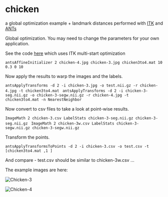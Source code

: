 chicken
=======

a global optimization example + landmark distances performed with [ITK](http://www.itk.org.) and [ANTs](http://stnava.github.io/ANTs/ "ANTs")


Global optimization. You may need to change the parameters for your own application. 

See the code [here](https://github.com/stnava/ANTs/blob/master/Examples/antsAffineInitializer.cxx) which uses ITK multi-start optimization

`antsAffineInitializer 2 chicken-4.jpg chicken-3.jpg chicken3to4.mat 10  0.3 0 10`

Now apply the results to warp the images and the labels.

`antsApplyTransforms -d 2 -i chicken-3.jpg -o test.nii.gz -r chicken-4.jpg -t chicken3to4.mat `
`antsApplyTransforms -d 2 -i chicken-3-seg.nii.gz -o chicken-3-segw.nii.gz -r chicken-4.jpg -t chicken3to4.mat -n NearestNeighbor `

Now convert to csv files to take a look at point-wise results.

`ImageMath 2 chicken-3.csv LabelStats chicken-3-seg.nii.gz chicken-3-seg.nii.gz `
`ImageMath 2 chicken-3w.csv LabelStats chicken-3-segw.nii.gz chicken-3-segw.nii.gz `

Transform the points.

`antsApplyTransformsToPoints -d 2 -i chicken-3.csv -o test.csv -t [chicken3to4.mat ,1 ]`

And compare - test.csv should be similar to chicken-3w.csv ... 


The example images are here:


![Chicken-3](https://github.com/stnava/chicken/blob/master/data/chicken-3.jpg?raw=true)

![Chicken-4](https://github.com/stnava/chicken/blob/master/data/chicken-4.jpg?raw=true)


